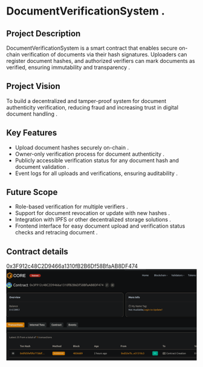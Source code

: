 # DocumentVerificationSystem .

## Project Description 
DocumentVerificationSystem is a smart contract that enables secure on-chain verification of documents via their hash signatures. Uploaders can register document hashes, and authorized verifiers can mark documents as verified, ensuring immutability and transparency .

## Project Vision 
To build a decentralized and tamper-proof system for document authenticity verification, reducing fraud and increasing trust in digital document handling  .

## Key Features
- Upload document hashes securely on-chain .
- Owner-only verification process for document authenticity  .
- Publicly accessible verification status for any document hash and document validation .
- Event logs for all uploads and verifications, ensuring auditability  .

## Future Scope
- Role-based verification for multiple verifiers . 
- Support for document revocation or update with new hashes .
- Integration with IPFS or other decentralized storage solutions . 
- Frontend interface for easy document upload and verification status checks and retracing document .

## Contract details 
0x3F912c48C2D9466a1310fB2B6Df58BfaAB8DF474![alt text](image.png)
